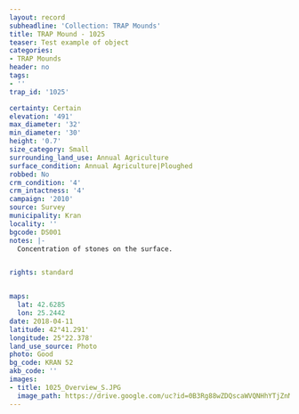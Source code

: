 ```yaml
---
layout: record
subheadline: 'Collection: TRAP Mounds'
title: TRAP Mound - 1025
teaser: Test example of object
categories:
- TRAP Mounds
header: no
tags:
- ''
trap_id: '1025'

certainty: Certain
elevation: '491'
max_diameter: '32'
min_diameter: '30'
height: '0.7'
size_category: Small
surrounding_land_use: Annual Agriculture
surface_condition: Annual Agriculture|Ploughed
robbed: No
crm_condition: '4'
crm_intactness: '4'
campaign: '2010'
source: Survey
municipality: Kran
locality: ''
bgcode: DS001
notes: |-
  Concentration of stones on the surface.


rights: standard


maps:
  lat: 42.6285
  lon: 25.2442
date: 2018-04-11
latitude: 42°41.291'
longitude: 25°22.378'
land_use_source: Photo
photo: Good
bg_code: KRAN 52
akb_code: ''
images:
- title: 1025_Overview_S.JPG
  image_path: https://drive.google.com/uc?id=0B3Rg88wZDQscaWVQNHhYTjZnMlE
---
```

